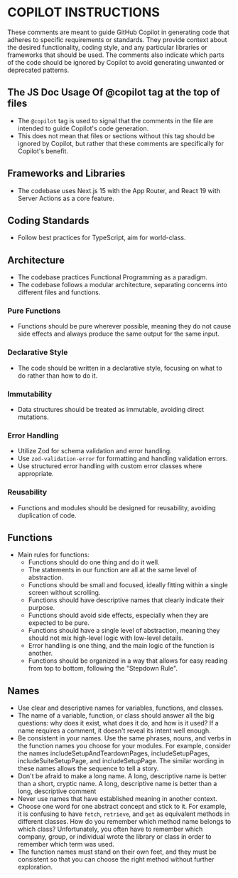 # COPILOT INSTRUCTIONS

These comments are meant to guide GitHub Copilot in generating code that adheres to specific requirements or standards. They provide context about the desired functionality, coding style, and any particular libraries or frameworks that should be used. The comments also indicate which parts of the code should be ignored by Copilot to avoid generating unwanted or deprecated patterns.

## The JS Doc Usage Of @copilot tag at the top of files

- The `@copilot` tag is used to signal that the comments in the file are intended to guide Copilot's code generation.
- This does not mean that files or sections without this tag should be ignored by Copilot, but rather that these comments are specifically for Copilot's benefit.

## Frameworks and Libraries

- The codebase uses Next.js 15 with the App Router, and React 19 with Server Actions as a core feature.

## Coding Standards

- Follow best practices for TypeScript, aim for world-class.

## Architecture

- The codebase practices Functional Programming as a paradigm.
- The codebase follows a modular architecture, separating concerns into different files and functions.

### Pure Functions

- Functions should be pure wherever possible, meaning they do not cause side effects and always produce the same output for the same input.

### Declarative Style

- The code should be written in a declarative style, focusing on what to do rather than how to do it.

### Immutability

- Data structures should be treated as immutable, avoiding direct mutations.

### Error Handling

- Utilize Zod for schema validation and error handling.
- Use `zod-validation-error` for formatting and handling validation errors.
- Use structured error handling with custom error classes where appropriate.

### Reusability

- Functions and modules should be designed for reusability, avoiding duplication of code.

## Functions

- Main rules for functions:
  - Functions should do one thing and do it well.
  - The statements in our function are all at the same level of abstraction.
  - Functions should be small and focused, ideally fitting within a single screen without scrolling.
  - Functions should have descriptive names that clearly indicate their purpose.
  - Functions should avoid side effects, especially when they are expected to be pure.
  - Functions should have a single level of abstraction, meaning they should not mix high-level logic with low-level details.
  - Error handling is one thing, and the main logic of the function is another.
  - Functions should be organized in a way that allows for easy reading from top to bottom, following the "Stepdown Rule".

## Names

- Use clear and descriptive names for variables, functions, and classes.
- The name of a variable, function, or class should answer all the big questions: why does it exist, what does it do, and how is it used? If a name requires a comment, it doesn't reveal its intent well enough.
- Be consistent in your names. Use the same phrases, nouns, and verbs in the function names you choose for your modules. For example, consider the names includeSetupAndTeardownPages, includeSetupPages, includeSuiteSetupPage, and includeSetupPage. The similar wording in these names allows the sequence to tell a story.
- Don't be afraid to make a long name. A long, descriptive name is better than a short, cryptic name. A long, descriptive name is better than a long, descriptive comment
- Never use names that have established meaning in another context.
- Choose one word for one abstract concept and stick to it. For example, it is confusing to have `fetch`, `retrieve`, and `get` as equivalent methods in different classes. How do you remember which method name belongs to which class? Unfortunately, you often have to remember which company, group, or individual wrote the library or class in order to remember which term was used.
- The function names must stand on their own feet, and they must be consistent so that you can choose the right method without further exploration.
